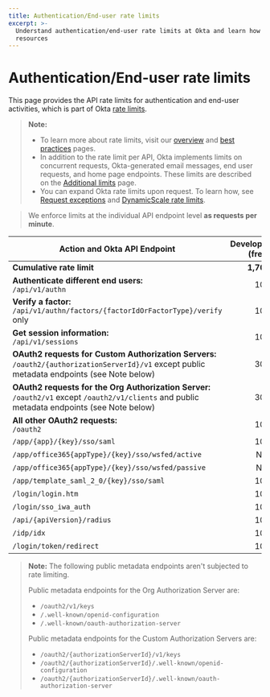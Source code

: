 ```yaml
---
title: Authentication/End-user rate limits
excerpt: >-
  Understand authentication/end-user rate limits at Okta and learn how to design for efficient use of
  resources
---
```


# Authentication/End-user rate limits

This page provides the API rate limits for authentication and end-user activities, which is part of Okta [rate limits](/docs/reference/rate-limits).

> **Note:**
>
> * To learn more about rate limits, visit our [overview](/docs/reference/rate-limits) and [best practices](/docs/reference/rl-best-practices) pages.
> * In addition to the rate limit per API, Okta implements limits on concurrent requests, Okta-generated email messages, end user requests, and home page endpoints. These limits are described on the [Additional limits](/docs/reference/rl-additional-limits/) page.
> * You can expand Okta rate limits upon request. To learn how, see [Request exceptions](/docs/reference/rl-best-practices/#request-exceptions) and [DynamicScale rate limits](/docs/reference/rl-dynamic-scale/).
>

> We enforce limits at the individual API endpoint level **as requests per minute**.

| Action and Okta API Endpoint                                                                                           | Developer (free) | Developer (paid) | One App | Enterprise | Workforce Identity    |
| ---------------------------------------------------------------------------------------------------------------------- | ----------------: | ----------------: | -------: | ----------: | ---------------------: |
| **Cumulative rate limit**                                                                                              | **1,700**        | **9,000**        | **9,000**| **11,200**| **13,900**            |
| **Authenticate different end users:**<br>`/api/v1/authn`                                                               | 100              | 600              | 600     | 600        | 500                   |
| **Verify a factor:**<br>`/api/v1/authn/factors/{factorIdOrFactorType}/verify` only                                     | 100              | 600              | 600     | 600        | 500                   |
| **Get session information:**<br>`/api/v1/sessions`                                                                     | 100              | 600              | 600     | 600        | 750                   |
| **OAuth2 requests for Custom Authorization Servers:**<br>`/oauth2/{authorizationServerId}/v1` except public metadata endpoints (see Note below)  | 300 | 1,200 | 1,200     | 1,200       | 2,000                  |
| **OAuth2 requests for the Org Authorization Server:**<br>`/oauth2/v1` except `/oauth2/v1/clients` and public metadata endpoints (see Note below) | 300 | 1,200 | 1,200     | 1,200       | 2,000                  |
| **All other OAuth2 requests:**<br>`/oauth2`                                                                            | 100              | 600              | 600     | 600        | 600                   |
| `/app/{app}/{key}/sso/saml`                                                                                            | 100              | 600              | 600     | 600        | 750                   |
| `/app/office365{appType}/{key}/sso/wsfed/active`                                                                       | N/A              | N/A              | N/A     | 2,000       | 1,000                  |
| `/app/office365{appType}/{key}/sso/wsfed/passive`                                                                      | N/A              | N/A              | N/A     | 250        | 250                   |
| `/app/template_saml_2_0/{key}/sso/saml`                                                                                | 100              | 600              | 600     | 600        | 2,500                  |
| `/login/login.htm`                                                                                                     | 100              | 600              | 600     | 600        | 850                   |
| `/login/sso_iwa_auth`                                                                                                  | 100              | 600              | 600     | 600        | 500                   |
| `/api/{apiVersion}/radius`                                                                                             | 100              | 600              | 600     | 600        | 600                   |
| `/idp/idx`                                                                                                             | 100              | 600              | 600     | 600        | 500                   |
| `/login/token/redirect`                                                                                                             | 100              | 600              | 600     | 600        | 600                   |


> **Note:** The following public metadata endpoints aren't subjected to rate limiting.
>
> Public metadata endpoints for the Org Authorization Server are:
> * `/oauth2/v1/keys`
> * `/.well-known/openid-configuration`
> * `/.well-known/oauth-authorization-server`
>
> Public metadata endpoints for the Custom Authorization Servers are:
> * `/oauth2/{authorizationServerId}/v1/keys`
> * `/oauth2/{authorizationServerId}/.well-known/openid-configuration`
> * `/oauth2/{authorizationServerId}/.well-known/oauth-authorization-server`
>
